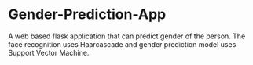 # Gender-Prediction-App
A web based flask application that can predict gender of the person. The face recognition uses Haarcascade and gender prediction model uses Support Vector Machine. 
